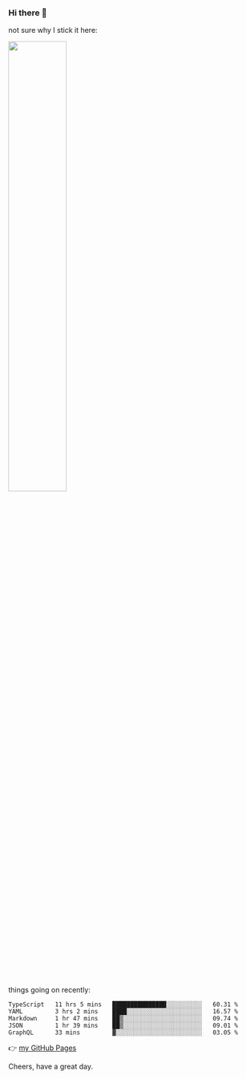 ### Hi there 👋

not sure why I stick it here:

[<img width="48%" src="https://github-readme-stats.vercel.app/api?username=ykzhukian&show_icons=true&theme=dracula">](https://github.com/anuraghazra/github-readme-stats)


things going on recently:

<!--START_SECTION:waka-->

```text
TypeScript   11 hrs 5 mins   ███████████████░░░░░░░░░░   60.31 %
YAML         3 hrs 2 mins    ████░░░░░░░░░░░░░░░░░░░░░   16.57 %
Markdown     1 hr 47 mins    ██▒░░░░░░░░░░░░░░░░░░░░░░   09.74 %
JSON         1 hr 39 mins    ██▒░░░░░░░░░░░░░░░░░░░░░░   09.01 %
GraphQL      33 mins         ▓░░░░░░░░░░░░░░░░░░░░░░░░   03.05 %
```

<!--END_SECTION:waka-->

👉 [my GitHub Pages](https://ykzhukian.github.io)

Cheers, have a great day.

